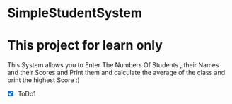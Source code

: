 # SimpleStudentSystem
# This project for learn only
This System allows you to Enter The Numbers Of Students , their Names and their Scores and Print them and calculate the average of the class and print the highest Score :)  
- [x] ToDo1
